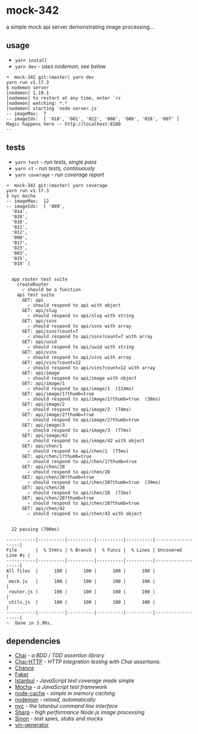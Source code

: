 # mock-342

a simple mock api server demonstrating image processing...

## usage

- `yarn install`
- `yarn dev` - _uses nodemon, see below_

```
➜  mock-342 git:(master) yarn dev
yarn run v1.17.3
$ nodemon server
[nodemon] 1.19.1
[nodemon] to restart at any time, enter `rs`
[nodemon] watching: *.*
[nodemon] starting `node server.js`
-- imageMax:  7
-- imageIds:  [ '018', '001', '022', '008', '006', '026', '007' ]
Magic happens here -- http://localhost:8180
--
```

## tests

- `yarn test` - _run tests, single pass_
- `yarn ct` - _run tests, continuously_
- `yarn coverage` - _run coverage report_

```
➜  mock-342 git:(master) yarn coverage
yarn run v1.17.3
$ nyc mocha
-- imageMax:  12
-- imageIds:  [ '009',
  '014',
  '020',
  '010',
  '011',
  '012',
  '008',
  '017',
  '023',
  '003',
  '025',
  '019' ]


  app router test suite
    createRouter
      ✓ should be a function
    api test suite
      GET: api
        ✓ should respond to api with object
      GET: api/slug
        ✓ should respond to api/slug with string
      GET: api/ssns
        ✓ should respond to api/ssns with array
      GET: api/ssns?count=7
        ✓ should respond to api/ssns?count=7 with array
      GET: api/uuid
        ✓ should respond to api/uuid with string
      GET: api/vins
        ✓ should respond to api/vins with array
      GET: api/vins?count=12
        ✓ should respond to api/vins?count=12 with array
      GET: api/image
        ✓ should respond to api/image with object
      GET: api/image/1
        ✓ should respond to api/image/1  (114ms)
      GET: api/image/1?thumb=true
        ✓ should respond to api/image/1?thumb=true  (38ms)
      GET: api/image/2
        ✓ should respond to api/image/2  (74ms)
      GET: api/image/2?thumb=true
        ✓ should respond to api/image/2?thumb=true
      GET: api/image/3
        ✓ should respond to api/image/3  (77ms)
      GET: api/image/42
        ✓ should respond to api/image/42 with object
      GET: api/chen/1
        ✓ should respond to api/chen/1  (75ms)
      GET: api/chen/1?thumb=true
        ✓ should respond to api/chen/1?thumb=true
      GET: api/chen/20
        ✓ should respond to api/chen/20
      GET: api/chen/20?thumb=true
        ✓ should respond to api/chen/20?thumb=true  (39ms)
      GET: api/chen/28
        ✓ should respond to api/chen/28  (72ms)
      GET: api/chen/28?thumb=true
        ✓ should respond to api/chen/28?thumb=true
      GET: api/chen/42
        ✓ should respond to api/chen/42 with object


  22 passing (700ms)

-----------|----------|----------|----------|----------|-------------------|
File       |  % Stmts | % Branch |  % Funcs |  % Lines | Uncovered Line #s |
-----------|----------|----------|----------|----------|-------------------|
All files  |      100 |      100 |      100 |      100 |                   |
 mock.js   |      100 |      100 |      100 |      100 |                   |
 router.js |      100 |      100 |      100 |      100 |                   |
 utils.js  |      100 |      100 |      100 |      100 |                   |
-----------|----------|----------|----------|----------|-------------------|
✨  Done in 3.90s.
```

## dependencies

- [Chai][chai-js] - _a BDD / TDD assertion library_
- [Chai-HTTP][chai-io] - _HTTP integration testing with Chai assertions._
- [Chance][chance-js]
- [Faker][faker-js]
- [Istanbul][ist-js] - _JavaScript test coverage made simple_
- [Mocha][mocha-js] - _a JavaScript test framework_
- [node-cache][node-cache] - _simple in memory caching_
- [nodemon][nodemon-io] - _reload, automatically_
- [nyc][nyc-js] - _the Istanbul command line interface_
- [Sharp][sharp-js] - _high performance Node.js image processing_
- [Sinon][sinon-js] - _test spies, stubs and mocks_
- [vin-generator][vin-gen]






[chai-js]: https://www.chaijs.com/
[chai-io]: https://www.chaijs.com/plugins/chai-http/
[chance-js]: https://chancejs.com/
[faker-js]: https://github.com/marak/Faker.js/
[ist-js]: https://istanbul.js.org/
[mocha-js]: https://mochajs.org/
[node-cache]: http://mpneuried.github.io/nodecache/
[nodemon-io]: https://nodemon.io/
[nyc-js]: https://github.com/istanbuljs/nyc
[sharp-js]: https://sharp.pixelplumbing.com/en/stable/
[sinon-js]: https://sinonjs.org/
[vin-gen]: https://github.com/ArchmageInc/vin-generator


